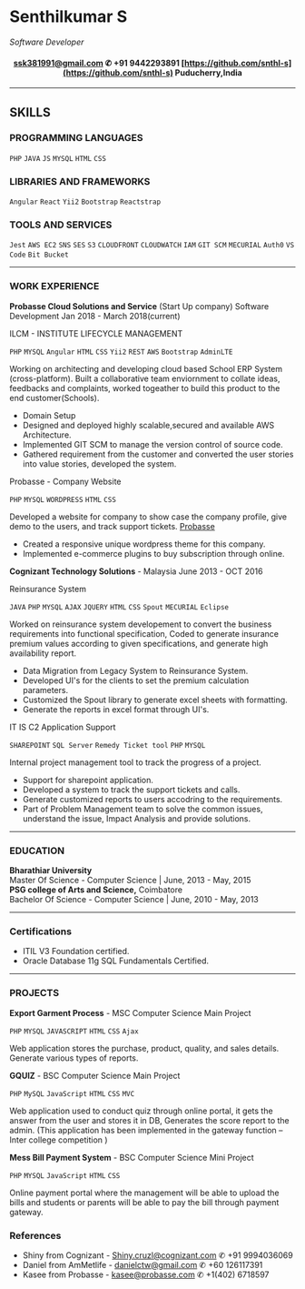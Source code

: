 # Senthilkumar S
*Software Developer*
<div style="text-align:center">

#### [ssk381991@gmail.com](ssk381991@gmail.com)    ✆ +91 9442293891    [https://github.com/snthl-s](https://github.com/snthl-s)  Puducherry,India

</div>

-----------------
## SKILLS

### PROGRAMMING LANGUAGES
`PHP` `JAVA` `JS` `MYSQL` `HTML` `CSS`

### LIBRARIES AND FRAMEWORKS
`Angular` `React` `Yii2` `Bootstrap` `Reactstrap`

### TOOLS AND SERVICES
`Jest` `AWS EC2` `SNS` `SES` `S3` `CLOUDFRONT` `CLOUDWATCH` `IAM` `GIT SCM` `MECURIAL` `Auth0` `VS Code` `Bit Bucket`

---------------
### WORK EXPERIENCE

<b>Probasse Cloud Solutions and Service</b> (Start Up company) 
Software Development Jan 2018 - March 2018(current)


ILCM - INSTITUTE LIFECYCLE MANAGEMENT

`PHP` `MYSQL` `Angular` `HTML` `CSS` `Yii2` `REST` `AWS` `Bootstrap` `AdminLTE`

Working on architecting and developing cloud based School ERP System (cross-platform). Built a collaborative team enviornment to collate ideas, feedbacks and complaints, worked togeather to build this product to the end customer(Schools).

- Domain Setup
- Designed and deployed highly scalable,secured and available AWS Architecture.
- Implemented GIT SCM to manage the version control of source code.
- Gathered requirement from the customer and converted the user stories into value stories, developed the system.

Probasse - Company Website

`PHP` `MYSQL` `WORDPRESS` `HTML` `CSS`

Developed a website for company to show case the company profile, give demo to the users, and track support tickets. [Probasse](http://159.65.128.241/probasse/)
- Created a responsive unique wordpress theme for this company.
- Implemented e-commerce plugins to buy subscription through online.

<b>Cognizant Technology Solutions</b> - Malaysia June 2013 -  OCT 2016

Reinsurance System

`JAVA` `PHP` `MYSQL` `AJAX` `JQUERY` `HTML` `CSS` `Spout` `MECURIAL` `Eclipse`

Worked on reinsurance system developement to convert the business requirements into functional specification, Coded to generate insurance premium values according to given specifications, and generate high availability report.

- Data Migration from Legacy System to Reinsurance System.
- Developed UI's for the clients to set the premium calculation parameters.
- Customized the Spout library to generate excel sheets with formatting. 
- Generate the reports in excel format through UI's.

IT IS C2 Application Support

`SHAREPOINT` `SQL Server` `Remedy Ticket tool` `PHP` `MYSQL`  

Internal project management tool to track the progress of a project.

- Support for sharepoint application.
- Developed a system to track the support tickets and calls.
- Generate customized reports to users accodring to the requirements.
- Part of Problem Management team to solve the common issues, understand the issue, Impact Analysis and provide solutions.

------------------

### EDUCATION

<div>
<b>Bharathiar University</b><br/>
Master Of Science - Computer Science | June, 2013 - May, 2015
</div>
<div>
<b>PSG college of Arts and Science,</b> Coimbatore<br/>
Bachelor Of Science - Computer Science | June, 2010 - May, 2013
</div>


-----------------
### Certifications

- ITIL V3 Foundation certified.
- Oracle Database 11g SQL Fundamentals Certified.

------------------

### PROJECTS

<b>Export Garment Process</b> - MSC Computer Science Main Project

`PHP` `MYSQL` `JAVASCRIPT` `HTML` `CSS` `Ajax`

Web application stores the purchase, product, quality, and sales details. Generate various types of reports.

<b>GQUIZ</b> - BSC Computer Science Main Project 

`PHP` `MySQL` `JavaScript` `HTML` `CSS` `MVC`

Web application used to conduct quiz through online portal, it gets the answer from the user and stores it in DB, Generates the score report to the admin. (This application has been implemented in the gateway function – Inter college competition )

<b>Mess Bill Payment System</b> - BSC Computer Science Mini Project

`PHP` `MYSQL` `JavaScript` `HTML` `CSS`

Online payment portal where the management will be able to upload the bills and students or parents will be able to pay the bill through payment gateway.

### References

- Shiny from Cognizant - Shiny.cruzl@cognizant.com ✆ +91 9994036069
- Daniel from AmMetlife - danielctw@gmail.com ✆ +60 126117391
- Kasee from Probasse - kasee@probasse.com ✆ +1(402) 6718597 

 
